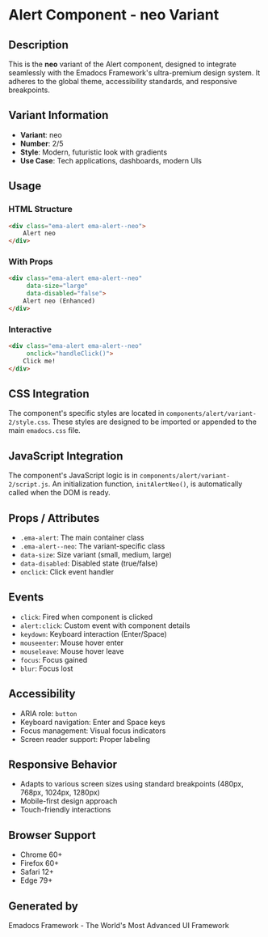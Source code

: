 # Alert Component - neo Variant

## Description
This is the **neo** variant of the Alert component, designed to integrate seamlessly with the Emadocs Framework's ultra-premium design system. It adheres to the global theme, accessibility standards, and responsive breakpoints.

## Variant Information
- **Variant**: neo
- **Number**: 2/5
- **Style**: Modern, futuristic look with gradients
- **Use Case**: Tech applications, dashboards, modern UIs

## Usage

### HTML Structure
```html
<div class="ema-alert ema-alert--neo">
    Alert neo
</div>
```

### With Props
```html
<div class="ema-alert ema-alert--neo" 
     data-size="large" 
     data-disabled="false">
    Alert neo (Enhanced)
</div>
```

### Interactive
```html
<div class="ema-alert ema-alert--neo" 
     onclick="handleClick()">
    Click me!
</div>
```

## CSS Integration
The component's specific styles are located in `components/alert/variant-2/style.css`. These styles are designed to be imported or appended to the main `emadocs.css` file.

## JavaScript Integration
The component's JavaScript logic is in `components/alert/variant-2/script.js`. An initialization function, `initAlertNeo()`, is automatically called when the DOM is ready.

## Props / Attributes
- `.ema-alert`: The main container class
- `.ema-alert--neo`: The variant-specific class
- `data-size`: Size variant (small, medium, large)
- `data-disabled`: Disabled state (true/false)
- `onclick`: Click event handler

## Events
- `click`: Fired when component is clicked
- `alert:click`: Custom event with component details
- `keydown`: Keyboard interaction (Enter/Space)
- `mouseenter`: Mouse hover enter
- `mouseleave`: Mouse hover leave
- `focus`: Focus gained
- `blur`: Focus lost

## Accessibility
- ARIA role: `button`
- Keyboard navigation: Enter and Space keys
- Focus management: Visual focus indicators
- Screen reader support: Proper labeling

## Responsive Behavior
- Adapts to various screen sizes using standard breakpoints (480px, 768px, 1024px, 1280px)
- Mobile-first design approach
- Touch-friendly interactions

## Browser Support
- Chrome 60+
- Firefox 60+
- Safari 12+
- Edge 79+

## Generated by
Emadocs Framework - The World's Most Advanced UI Framework
